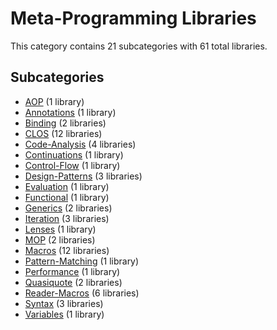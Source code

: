 # Meta-Programming Libraries

This category contains 21 subcategories with 61 total libraries.

## Subcategories

- [AOP](AOP.md) (1 library)
- [Annotations](Annotations.md) (1 library)
- [Binding](Binding.md) (2 libraries)
- [CLOS](CLOS.md) (12 libraries)
- [Code-Analysis](Code-Analysis.md) (4 libraries)
- [Continuations](Continuations.md) (1 library)
- [Control-Flow](Control-Flow.md) (1 library)
- [Design-Patterns](Design-Patterns.md) (3 libraries)
- [Evaluation](Evaluation.md) (1 library)
- [Functional](Functional.md) (1 library)
- [Generics](Generics.md) (2 libraries)
- [Iteration](Iteration.md) (3 libraries)
- [Lenses](Lenses.md) (1 library)
- [MOP](MOP.md) (2 libraries)
- [Macros](Macros.md) (12 libraries)
- [Pattern-Matching](Pattern-Matching.md) (1 library)
- [Performance](Performance.md) (1 library)
- [Quasiquote](Quasiquote.md) (2 libraries)
- [Reader-Macros](Reader-Macros.md) (6 libraries)
- [Syntax](Syntax.md) (3 libraries)
- [Variables](Variables.md) (1 library)
